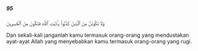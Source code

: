 ##### 95

<span class="ayah">وَلَا تَكُونَنَّ مِنَ ٱلَّذِينَ كَذَّبُوا۟ بِـَٔايَٰتِ ٱللَّهِ فَتَكُونَ مِنَ ٱلْخَٰسِرِينَ</span>

<span class="ayah_translation">Dan sekali-kali janganlah kamu termasuk orang-orang yang mendustakan ayat-ayat Allah yang menyebabkan kamu termasuk orang-orang yang rugi.</span>
